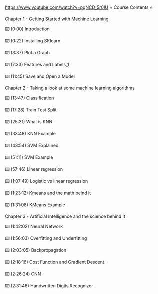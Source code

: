 https://www.youtube.com/watch?v=pqNCD_5r0IU
⭐️ Course Contents ⭐️

Chapter 1 - Getting Started with Machine Learning

⌨️ (0:00) Introduction

⌨️ (0:22) Installing SKlearn

⌨️ (3:37) Plot a Graph

⌨️ (7:33) Features and Labels_1

⌨️ (11:45) Save and Open a Model

Chapter 2 - Taking a look at some machine learning algorithms

⌨️ (13:47) Classification

⌨️ (17:28) Train Test Split

⌨️ (25:31) What is KNN

⌨️ (33:48) KNN Example

⌨️ (43:54) SVM Explained

⌨️ (51:11) SVM Example

⌨️ (57:46) Linear regression

⌨️ (1:07:49) Logistic vs linear regression

⌨️ (1:23:12) Kmeans and the math beind it

⌨️ (1:31:08) KMeans Example

Chapter 3 - Artificial Intelligence and the science behind It

⌨️ (1:42:02) Neural Network

⌨️ (1:56:03) Overfitting and Underfitting

⌨️ (2:03:05) Backpropagation

⌨️ (2:18:16) Cost Function and Gradient Descent

⌨️ (2:26:24) CNN

⌨️ (2:31:46) Handwritten Digits Recognizer
